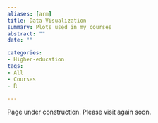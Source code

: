 ```yaml
---
aliases: [arm]
title: Data Visualization
summary: Plots used in my courses
abstract: ""
date: ""

categories:
- Higher-education
tags:
- All
- Courses
- R

---
```


Page under construction. Please visit again soon.

